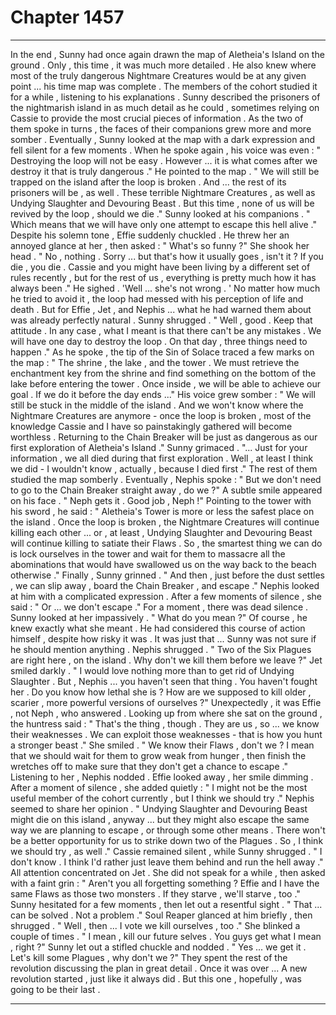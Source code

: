 
# Chapter 1457


---

In the end , Sunny had once again drawn the map of Aletheia's Island on the ground . Only , this time , it was much more detailed . He also knew where most of the truly dangerous Nightmare Creatures would be at any given point ... his time map was complete .
The members of the cohort studied it for a while , listening to his explanations . Sunny described the prisoners of the nightmarish island in as much detail as he could , sometimes relying on Cassie to provide the most crucial pieces of information . As the two of them spoke in turns , the faces of their companions grew more and more somber .
Eventually , Sunny looked at the map with a dark expression and fell silent for a few moments . When he spoke again , his voice was even :
" Destroying the loop will not be easy . However ... it is what comes after we destroy it that is truly dangerous ."
He pointed to the map .
" We will still be trapped on the island after the loop is broken . And ... the rest of its prisoners will be , as well . These terrible Nightmare Creatures , as well as Undying Slaughter and Devouring Beast . But this time , none of us will be revived by the loop , should we die ."
Sunny looked at his companions .
" Which means that we will have only one attempt to escape this hell alive ."
Despite his solemn tone , Effie suddenly chuckled . He threw her an annoyed glance at her , then asked :
" What's so funny ?"
She shook her head .
" No , nothing . Sorry ... but that's how it usually goes , isn't it ? If you die , you die . Cassie and you might have been living by a different set of rules recently , but for the rest of us , everything is pretty much how it has always been ."
He sighed .
'Well ... she's not wrong . '
No matter how much he tried to avoid it , the loop had messed with his perception of life and death . But for Effie , Jet , and Nephis ... what he had warned them about was already perfectly natural .
Sunny shrugged .
" Well , good . Keep that attitude . In any case , what I meant is that there can't be any mistakes . We will have one day to destroy the loop . On that day , three things need to happen ."
As he spoke , the tip of the Sin of Solace traced a few marks on the map :
" The shrine , the lake , and the tower . We must retrieve the enchantment key from the shrine and find something on the bottom of the lake before entering the tower . Once inside , we will be able to achieve our goal . If we do it before the day ends ..."
His voice grew somber :
" We will still be stuck in the middle of the island . And we won't know where the Nightmare Creatures are anymore - once the loop is broken , most of the knowledge Cassie and I have so painstakingly gathered will become worthless . Returning to the Chain Breaker will be just as dangerous as our first exploration of Aletheia's Island ."
Sunny grimaced .
"... Just for your information , we all died during that first exploration . Well , at least I think we did - I wouldn't know , actually , because I died first ."
The rest of them studied the map somberly . Eventually , Nephis spoke :
" But we don't need to go to the Chain Breaker straight away , do we ?"
A subtle smile appeared on his face .
" Neph gets it . Good job , Neph !"
Pointing to the tower with his sword , he said :
" Aletheia's Tower is more or less the safest place on the island . Once the loop is broken , the Nightmare Creatures will continue killing each other ... or , at least , Undying Slaughter and Devouring Beast will continue killing to satiate their Flaws . So , the smartest thing we can do is lock ourselves in the tower and wait for them to massacre all the abominations that would have swallowed us on the way back to the beach otherwise ."
Finally , Sunny grinned .
" And then , just before the dust settles , we can slip away , board the Chain Breaker , and escape ."
Nephis looked at him with a complicated expression .
After a few moments of silence , she said :
" Or ... we don't escape ."
For a moment , there was dead silence .
Sunny looked at her impassively .
" What do you mean ?"
Of course , he knew exactly what she meant . He had considered this course of action himself , despite how risky it was . It was just that ... Sunny was not sure if he should mention anything .
Nephis shrugged .
" Two of the Six Plagues are right here , on the island . Why don't we kill them before we leave ?"
Jet smiled darkly .
" I would love nothing more than to get rid of Undying Slaughter . But , Nephis ... you haven't seen that thing . You haven't fought her . Do you know how lethal she is ? How are we supposed to kill older , scarier , more powerful versions of ourselves ?"
Unexpectedly , it was Effie , not Neph , who answered . Looking up from where she sat on the ground , the huntress said :
" That's the thing , though . They are us , so ... we know their weaknesses . We can exploit those weaknesses - that is how you hunt a stronger beast ."
She smiled .
" We know their Flaws , don't we ? I mean that we should wait for them to grow weak from hunger , then finish the wretches off to make sure that they don't get a chance to escape ."
Listening to her , Nephis nodded .
Effie looked away , her smile dimming . After a moment of silence , she added quietly :
" I might not be the most useful member of the cohort currently , but I think we should try ."
Nephis seemed to share her opinion .
" Undying Slaughter and Devouring Beast might die on this island , anyway ... but they might also escape the same way we are planning to escape , or through some other means . There won't be a better opportunity for us to strike down two of the Plagues . So , I think we should try , as well ."
Cassie remained silent , while Sunny shrugged .
" I don't know . I think I'd rather just leave them behind and run the hell away ."
All attention concentrated on Jet . She did not speak for a while , then asked with a faint grin :
" Aren't you all forgetting something ? Effie and I have the same Flaws as those two monsters . If they starve , we'll starve , too ."
Sunny hesitated for a few moments , then let out a resentful sight .
" That ... can be solved . Not a problem ."
Soul Reaper glanced at him briefly , then shrugged .
" Well , then ... I vote we kill ourselves , too ."
She blinked a couple of times .
" I mean , kill our future selves . You guys get what I mean , right ?"
Sunny let out a stifled chuckle and nodded .
" Yes ... we get it . Let's kill some Plagues , why don't we ?"
They spent the rest of the revolution discussing the plan in great detail .
Once it was over ...
A new revolution started , just like it always did .
But this one , hopefully , was going to be their last .

---

